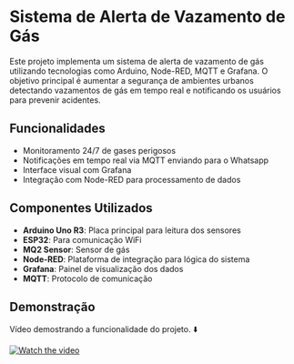 # Sistema de Alerta de Vazamento de Gás

Este projeto implementa um sistema de alerta de vazamento de gás utilizando tecnologias como Arduino, Node-RED, MQTT e Grafana. O objetivo principal é aumentar a segurança de ambientes urbanos detectando vazamentos de gás em tempo real e notificando os usuários para prevenir acidentes.

## Funcionalidades

- Monitoramento 24/7 de gases perigosos
- Notificações em tempo real via MQTT enviando para o Whatsapp
- Interface visual com Grafana
- Integração com Node-RED para processamento de dados

## Componentes Utilizados

- **Arduino Uno R3**: Placa principal para leitura dos sensores
- **ESP32**: Para comunicação WiFi
- **MQ2 Sensor**: Sensor de gás
- **Node-RED**: Plataforma de integração para lógica do sistema
- **Grafana**: Painel de visualização dos dados
- **MQTT**: Protocolo de comunicação

## Demonstração

Vídeo demostrando a funcionalidade do projeto. ⬇️

[![Watch the video](https://img.youtube.com/vi/OsJJ6lBrP54/0.jpg)](https://youtu.be/OsJJ6lBrP54)
